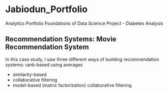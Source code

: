 # Jabiodun_Portfolio
Analytics Portfolio 
Foundations of Data Science Project - Diabetes Analysis 

## Recommendation Systems: Movie Recommendation System 

In this case study, I saw three different ways of building recommendation systems:
rank-based using averages
- similarity-based 
- collaborative filtering
- model-based (matrix factorization) collaborative filtering
